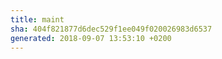 ```yaml
---
title: maint
sha: 404f821877d6dec529f1ee049f020026983d6537
generated: 2018-09-07 13:53:10 +0200
---
```

